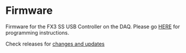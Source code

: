 # Firmware
Firmware for the FX3 SS USB Controller on the DAQ.
Please go [HERE](https://github.com/ninscope/Firmware/wiki) for programming instructions.


Check releases for [changes and updates](https://github.com/ninscope/Firmware/releases)
